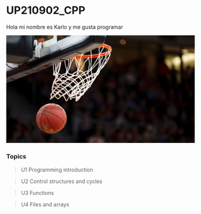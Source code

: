 # UP210902_CPP
Hola mi nombre es Karlo y me gusta programar

![no images](imagenes/caca.jpg)

### Topics
> U1 Programming introduction

> U2 Control structures and cycles

> U3 Functions

> U4 Files and arrays
